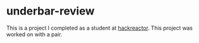 # underbar-review
This is a project I completed as a student at [hackreactor](http://hackreactor.com). This project was worked on with a pair.
